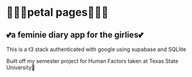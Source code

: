 # 🪻🌺🌸petal pages🌸🌺🪻


## 💕a feminie diary app for the girlies💕 

This is a t3 stack authenticated with google using supabase and SQLlite

Built off my semester project for Human Factors taken at Texas State University🐾
